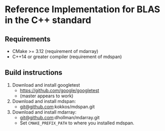 # Reference Implementation for BLAS in the C++ standard

## Requirements

  - CMake >= 3.12 (requirement of mdarray)
  - C++14 or greater compiler (requirement of mdspan)

## Build instructions

1. Download and install googletest
   - https://github.com/google/googletest
   - (master appears to work)
2. Download and install mdspan:
   - git@github.com:kokkos/mdspan.git
3. Download and install mdarray:
   - git@github.com:dhollman/mdarray.git
   - Set `CMAKE_PREFIX_PATH` to where you installed mdspan.

